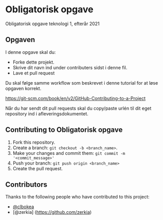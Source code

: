 # Obligatorisk opgave
Obligatorisk opgave teknologi 1, efterår 2021

## Opgaven
I denne opgave skal du: 
* Forke dette projekt.
* Skrive dit navn ind under contributers sidst i denne fil. 
* Lave et pull request

Du skal følge samme workflow som beskrevet i denne tutorial for at løse opgaven korrekt. 

https://git-scm.com/book/en/v2/GitHub-Contributing-to-a-Project 

Når du har sendt dit pull requests skal du copy/paste urlén til dit eget repository ind i afleveringsdokumentet. 

## Contributing to Obligatorisk opgave

1. Fork this repository.
2. Create a branch: `git checkout -b <branch_name>`.
3. Make your changes and commit them: `git commit -m '<commit_message>'`
4. Push your branch: `git push origin <branch_name>`
5. Create the pull request.


## Contributors

Thanks to the following people who have contributed to this project:

* [@clbokea](https://github.com/clbokea)
* [@zerkia] (https://github.com/zerkia)